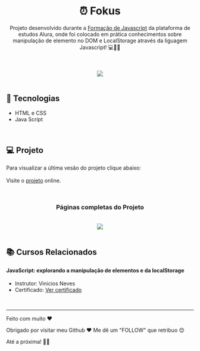 <h1 align="center">⏰ Fokus</h1>
<p align="center"> Projeto desenvolvido durante a <a href="https://cursos.alura.com.br/formacao-javascript-front-end-v687029">Formação de Javascript</a> da plataforma de estudos Alura, onde foi colocado em prática conhecimentos sobre manipulação de elemento no DOM e LocalStorage através da liguagem Javascript! 💻📂✨ </p>
<br>
<br>
<div align="center">
  <a target="_blank" href="https://fokus-neon-sigma.vercel.app/">
    <img src="https://github.com/user-attachments/assets/8130b4de-176e-46f5-924e-1369eb96c241">
  </a>
</div>
<br>

## 🚀 Tecnologias
* HTML e CSS
* Java Script
  
<br>

## 💻 Projeto
Para visualizar a última vesão do projeto clique abaixo:
<br>
<br>
Visite o [projeto](https://fokus-neon-sigma.vercel.app/) online.

<br>

<h3 align=center>Páginas completas do Projeto</h3>

<br>

<div align="center">
    <a target="_blank" href="https://fokus-neon-sigma.vercel.app/">
    <img src="https://github.com/user-attachments/assets/4b601b07-ab3f-4bb7-9498-508b64d2a600">
    </a>
</div>

<br>

## 📚 Cursos Relacionados

#### JavaScript: explorando a manipulação de elementos e da localStorage
* Instrutor: Vinicios Neves
* Certificado: [Ver certificado](https://cursos.alura.com.br/certificate/f398a5d4-89c1-41b4-86bf-201567fdc576?lang=pt_BR)
<br>

---

Feito com muito ♥

Obrigado por visitar meu Github ♥
Me dê um "FOLLOW" que retribuo 😊

Até a próxima! 👋😊
